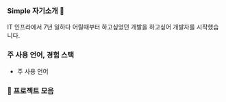 ### Simple 자기소개 🙌
IT 인프라에서 7년 일하다 어릴때부터 하고싶었던 개발을 하고싶어 개발자를 시작했습니다.

### 주 사용 언어, 경험 스택
- 주 사용 언어

<h3><a href="https://github.com/Robbie-Kim/WorkSpace.git" style="text-decoration:none">📜 프로젝트 모음</a></h3>

